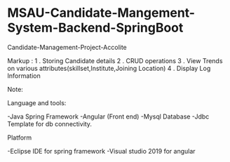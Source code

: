 # MSAU-Candidate-Mangement-System-Backend-SpringBoot
Candidate-Management-Project-Accolite

Markup : 1 . Storing Candidate details
         2 . CRUD operations
         3 . View Trends on various attributes(skillset,Institute,Joining Location)
         4 . Display Log Information

Note:

Language and tools:

-Java Spring Framework -Angular (Front end) -Mysql Database
-Jdbc Template for db connectivity.

Platform

-Eclipse IDE for spring framework -Visual studio 2019 for angular
